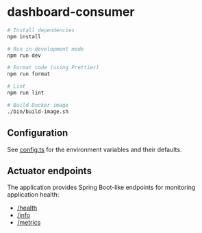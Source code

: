 # dashboard-consumer

```bash
# Install dependencies
npm install

# Run in development mode
npm run dev

# Format code (using Prettier)
npm run format

# Lint
npm run lint

# Build Docker image
./bin/build-image.sh
```

## Configuration

See [config.ts](./src/config.ts) for the environment variables and their defaults.

## Actuator endpoints

The application provides Spring Boot-like endpoints for monitoring application health:

- [/health](http://localhost:3001/health)
- [/info](http://localhost:3001/info)
- [/metrics](http://localhost:3001/metrics)
